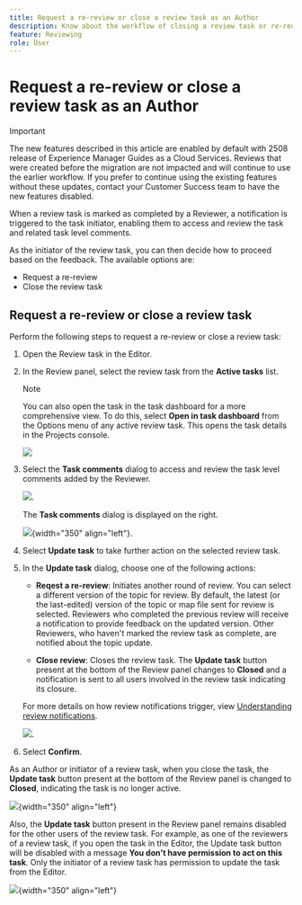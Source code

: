 ```yaml
---
title: Request a re-review or close a review task as an Author
description: Know about the workflow of closing a review task or re-requesting a review as an Author in Experience Manager Guides.
feature: Reviewing 
role: User
---
```

# Request a re-review or close a review task as an Author

>[!IMPORTANT]
>
> The new features described in this article are enabled by default with 2508 release of Experience Manager Guides as a Cloud Services. Reviews that were created before the migration are not impacted and will continue to use the earlier workflow. If you prefer to continue using the existing features without these updates, contact your Customer Success team to have the new features disabled. 

When a review task is marked as completed by a Reviewer, a notification is triggered to the task initiator, enabling them to access and review the task and related task level comments. 

As the initiator of the review task, you can then decide how to proceed based on the feedback. The available options are:

- Request a re-review
- Close the review task

## Request a re-review or close a review task 

 Perform the following steps to request a re-review or close a review task:

1. Open the Review task in the Editor. 
2. In the Review panel, select the review task from the **Active tasks** list.
    
    >[!NOTE]
    >
    > You can also open the task in the task dashboard for a more comprehensive view. To do this, select **Open in task dashboard** from the Options menu of any active review task. This opens the task details in the Projects console.

    ![](images/task-dashboard-selection-author-view.png)
3. Select the **Task comments** dialog to access and review the task level comments added by the Reviewer.

    ![](images/task-comments-selection-author-view.png).

    The **Task comments** dialog is displayed on the right. 

    ![](images/task-comments-dialog-editor.png){width="350" align="left"}.
4. Select **Update task** to take further action on the selected review task.     
5. In the **Update task** dialog, choose one of the following actions:

    - **Reqest a re-review**: Initiates another round of review. You can select a different version of the topic for review. By default, the latest (or the last-edited) version of the topic or map file sent for review is selected. Reviewers who completed the previous review will receive a notification to provide feedback on the updated version. Other Reviewers, who haven't marked the review task as complete, are notified about the topic update.       

    - **Close review**: Closes the review task. The **Update task** button present at the bottom of the Review panel changes to **Closed** and a notification is sent to all users involved in the review task indicating its closure.
    
    For more details on how review notifications trigger, view [Understanding review notifications](./review-understanding-review-notifications.md).

    ![](images/update-task-dialog.png).
        
6. Select **Confirm**.


As an Author or initiator of a review task, when you close the task, the **Update task** button present at the bottom of the Review panel is changed to **Closed**, indicating the task is no longer active. 

 ![](images/review-task-status-closed-review-panel.png){width="350" align="left"}
    
Also, the **Update task** button present in the Review panel remains disabled for the other users of the review task. For example, as one of the reviewers of a review task, if you open the task in the Editor, the Update task button will be disabled with a message **You don't have permission to act on this task**. Only the initiator of a review task has permission to update the task from the Editor. 

 ![](images/update-task-button-disabled.png){width="350" align="left"}